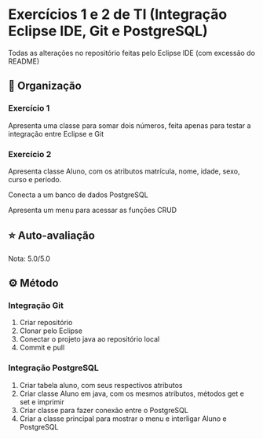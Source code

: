 # Exercícios 1 e 2 de TI (Integração Eclipse IDE, Git e PostgreSQL)
Todas as alterações no repositório feitas pelo Eclipse IDE (com excessão do README)

## 📖 Organização
### Exercício 1
Apresenta uma classe para somar dois números, feita apenas para testar a integração entre Eclipse e Git

### Exercício 2
Apresenta classe Aluno, com os atributos matrícula, nome, idade, sexo, curso e período.

Conecta a um banco de dados PostgreSQL

Apresenta um menu para acessar as funções CRUD

## ⭐ Auto-avaliação
Nota: 5.0/5.0

## ⚙️ Método
### Integração Git
1. Criar repositório
2. Clonar pelo Eclipse
3. Conectar o projeto java ao repositório local
4. Commit e pull

### Integração PostgreSQL
1. Criar tabela aluno, com seus respectivos atributos
2. Criar classe Aluno em java, com os mesmos atributos, métodos get e set e imprimir
3. Criar classe para fazer conexão entre o PostgreSQL
4. Criar a classe principal para mostrar o menu e interligar Aluno e PostgreSQL
